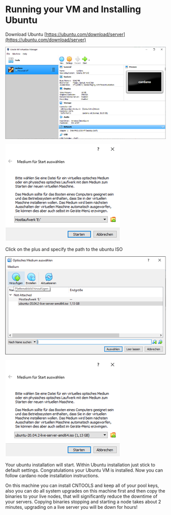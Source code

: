 # Running your VM and Installing Ubuntu

Download Ubuntu [https://ubuntu.com/download/server](https://ubuntu.com/download/server)

![](../../.gitbook/assets/image%20%2861%29.png)

![](../../.gitbook/assets/image%20%2865%29.png)

Click on the plus and specify the path to the ubuntu ISO

![](../../.gitbook/assets/image%20%2853%29.png)

![](../../.gitbook/assets/image%20%2844%29.png)

Your ubuntu installation will start. Within Ubuntu installation just stick to default settings. Congratulations your Ubuntu VM is installed. Now you can follow cardano node installation instructions.   
  
On this machine you can install CNTOOLS and keep all of your pool keys, also you can do all system upgrades on this machine first and then copy the binaries to your live nodes, that will significantly reduce the downtime of your servers. Copying binaries stopping and starting a node takes about 2 minutes, upgrading on a live server you will be down for hours!

